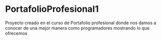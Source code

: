 # PortafolioProfesional1
Proyecto creado en el curso de Portafolio profesional donde nos damos a conocer de una mejor manera como programadores mostrando lo que ofrecemos 
